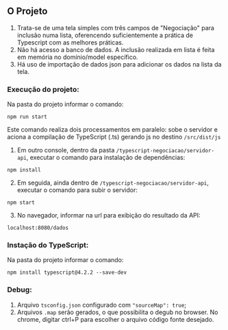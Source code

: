 ## O Projeto

1. Trata-se de uma tela simples com três campos de "Negociação" para inclusão numa lista, oferencendo suficientemente a prática de Typescript com as melhores práticas.
2. Não há acesso a banco de dados. A inclusão realizada em lista é feita em memória no domínio/model específico.
3. Há uso de importação de dados json para adicionar os dados na lista da tela.


### Execução do projeto:

Na pasta do projeto informar o comando:
```
npm run start
```
Este comando realiza dois processamentos em paralelo: sobe o servidor e aciona a compilação de TypeScript (.ts) gerando js no destino `/src/dist/js`

1. Em outro console, dentro da pasta `/typescript-negociacao/servidor-api`, executar o comando para instalação de dependências:
```
npm install
```
2. Em seguida, ainda dentro de `/typescript-negociacao/servidor-api`, executar o comando para subir o servidor:
```
npm start
```
3. No navegador, informar na url para exibição do resultado da API:
```
localhost:8080/dados
```
### Instação do TypeScript:
Na pasta do projeto informar o comando:
```
npm install typescript@4.2.2 --save-dev
```
### Debug:

1. Arquivo `tsconfig.json` configurado com `"sourceMap": true`;
2. Arquivos `.map` serão gerados, o que possibilita o degub no browser. No chrome, digitar ctrl+P para escolher o arquivo código fonte desejado.


